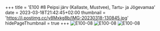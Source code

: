 +++
title = 'E100 #8 Peipsi järv (Kallaste, Mustvee), Tartu- ja Jõgevamaa'
date = 2023-03-18T21:42:45+02:00
thumbnail = 'https://i.postimg.cc/y8Mxkg8b/IMG-20230318-130845.jpg'
hidePageThumbnail = true
+++
![E100-08](https://i.postimg.cc/y8Mxkg8b/IMG-20230318-130845.jpg)
![E100-08](https://i.postimg.cc/GhSHnSwr/IMG-20230318-130956.jpg)
![E100-08](https://i.postimg.cc/j5QDVxKk/IMG-20230318-135921.jpg)